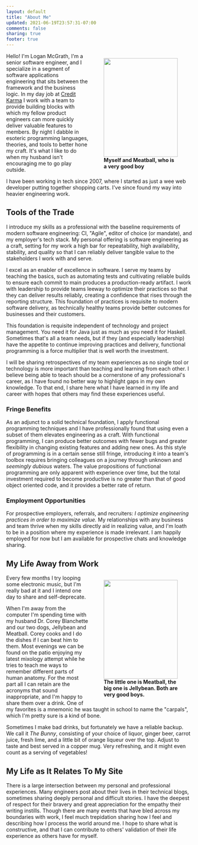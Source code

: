 ```yaml
---
layout: default
title: "About Me"
updated: 2021-06-19T23:57:31-07:00
comments: false
sharing: true
footer: true
---
```


<figure style="width: 200px; float: right;">
  <picture>
    <source srcset='$route-to("images/about-me/headshot-w-meatball-doge_400w.png")$'>
    <img width="200" height="266" src='$route-to("images/about-me/headshot-w-meatball-doge_400w.png")$'>
  </picture>
  <figcaption style="width: 200px; font-weight: bold;">Myself and Meatball, who is a very good boy</figcaption>
</figure>

Hello! I'm Logan McGrath, I'm a senior software engineer, and I specialize in a segment of software applications engineering that sits between the framework and the business logic. In my day job at [Credit Karma][] I work with a team to provide building blocks with which my fellow product engineers can more quickly deliver valuable features to members. By night I dabble in esoteric programming languages, theories, and tools to better hone my craft. It's what I like to do when my husband isn't encouraging me to go play outside.

I have been working in tech since 2007, where I started as just a wee web developer putting together shopping carts. I've since found my way into heavier engineering work.

## Tools of the Trade

I introduce my skills as a professional with the baseline requirements of modern software engineering: CI, "Agile", editor of choice (or mandate), and my employer's tech stack. My personal offering is software engineering as a craft, setting for my work a high bar for repeatability, high availability, stability, and quality so that I can reliably deliver tangible value to the stakeholders I work with and serve.

I excel as an enabler of excellence in software. I serve my teams by teaching the basics, such as automating tests and cultivating reliable builds to ensure each commit to main produces a production-ready artifact. I work with leadership to provide teams leeway to optimize their practices so that they can deliver results reliably, creating a confidence that rises through the reporting structure. This foundation of practices is requisite to modern software delivery, as technically healthy teams provide better outcomes for businesses and their customers.

This foundation is requisite independent of technology and project management. You need it for Java just as much as you need it for Haskell. Sometimes that's all a team needs, but if they (and especially leadership) have the appetite to continue improving practices and delivery, functional programming is a force multiplier that is well worth the investment.

I will be sharing retrospectives of my team experiences as no single tool or technology is more important than teaching and learning from each other. I believe being able to teach should be a cornerstone of any professional's career, as I have found no better way to highlight gaps in my own knowledge. To that end, I share here what I have learned in my life and career with hopes that others may find these experiences useful.

### Fringe Benefits

As an adjunct to a solid technical foundation, I apply functional programming techniques and I have professionally found that using even a subset of them elevates engineering as a craft. With functional programming, I can produce better outcomes with fewer bugs and greater flexibility in changing existing features and adding new ones. As this style of programming is in a certain sense still fringe, introducing it into a team's toolbox requires bringing colleagues on a journey through unknown and _seemingly dubious_ waters. The value propositions of functional programming are only apparent with experience over time, but the total investment required to become productive is no greater than that of good object oriented code, and it provides a better rate of return.

### Employment Opportunities

For prospective employers, referrals, and recruiters: _I optimize engineering practices in order to maximize value._ My relationships with any business and team thrive when my skills directly aid in realizing value, and I'm loath to be in a position where my experience is made irrelevant. I am happily employed for now but I am available for prospective chats and knowledge sharing.

## My Life Away from Work

<figure style="float: right;">
  <picture>
    <source srcset='$route-to("images/about-me/meatball-n-jelly-doges_400w.png")$'>
    <img width="200" height="266" src='$route-to("images/about-me/meatball-n-jelly-doges_400w.png")$'>
  </picture>
  <figcaption style="width: 200px; font-weight: bold;">The little one is Meatball, the big one is Jellybean. Both are very good boys.</figcaption>
</figure>

Every few months I try looping some electronic music, but I'm really bad at it and I intend one day to share and self-deprecate.

When I'm away from the computer I'm spending time with my husband Dr. Corey Blanchette and our two dogs, Jellybean and Meatball. Corey cooks and I do the dishes if I can beat him to them. Most evenings we can be found on the patio enjoying my latest mixology attempt while he tries to teach me ways to remember different parts of human anatomy. For the most part all I can retain are the acronyms that sound inappropriate, and I'm happy to share them over a drink. One of my favorites is a mnemonic he was taught in school to name the "carpals", which I'm pretty sure is a kind of bone.

Sometimes I make bad drinks, but fortunately we have a reliable backup. We call it _The Bunny_, consisting of your choice of liquor, ginger beer, carrot juice, fresh lime, and a little bit of orange liqueur over the top. Adjust to taste and best served in a copper mug. Very refreshing, and it might even count as a serving of vegetables!

## My Life as It Relates To My Site

There is a large intersection between my personal and professional experiences. Many engineers post about their lives in their technical blogs, sometimes sharing deeply personal and difficult stories. I have the deepest of respect for their bravery and great appreciation for the empathy their writing instills. Though there are many events that have bled across my boundaries with work, I feel much trepidation sharing how I feel and describing how I process the world around me. I hope to share what is constructive, and that I can contribute to others' validation of their life experience as others have for myself.

[Credit Karma]: https://www.creditkarma.com/about
[LinkedIn profile]: https://www.linkedin.com/in/loganmcgrath/
